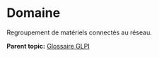 Domaine
=======

Regroupement de matériels connectés au réseau.

**Parent topic:** [Glossaire GLPI](../../glpi/glossary.html)
